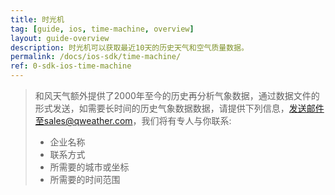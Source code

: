 ```yaml
---
title: 时光机
tag: [guide, ios, time-machine, overview]
layout: guide-overview
description: 时光机可以获取最近10天的历史天气和空气质量数据。
permalink: /docs/ios-sdk/time-machine/
ref: 0-sdk-ios-time-machine
---
```


> 和风天气额外提供了2000年至今的历史再分析气象数据，通过数据文件的形式发送，如需要长时间的历史气象数据数据，请提供下列信息，发送邮件至sales@qweather.com，我们将有专人与你联系:
> 
> * 企业名称
> * 联系方式
> * 所需要的城市或坐标
> * 所需要的时间范围